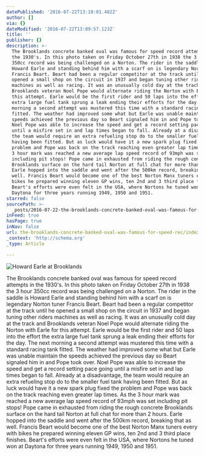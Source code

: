 ```yaml
---
datePublished: '2016-07-22T13:10:01.402Z'
author: []
via: {}
dateModified: '2016-07-22T13:09:57.123Z'
title: ''
publisher: {}
description: >-
  The Brooklands concrete banked oval was famous for speed record attempts in
  the 1930's. In this photo taken on Friday October 27th in 1938 the 3 hour
  350cc record was being challenged on a Norton. The rider in the saddle is
  Howard Earle and standing behind him with a scarf on is legendary Norton tuner
  Francis Beart. Beart had been a regular competitor at the track until he
  opened a small shop on the circuit in 1937 and began tuning other riders
  machines as well as racing. It was an unusually cold day at the track and
  Brooklands veteran Noel Pope would alternate riding the Norton with Earle for
  this attempt. Earle would be the first rider and 50 laps into the effort the
  extra large fuel tank sprung a leak ending their efforts for the day. The next
  morning a second attempt was mustered this time with a standard racing tank
  fitted. The weather had improved some what but Earle was unable maintain the
  speeds achieved the previous day so Beart signaled him in and Pope took over.
  Noel Pope was able to increase the speed and get a record setting pace going
  until a misfire set in and lap times began to fall. Already at a disadvantage,
  the team would require an extra refueling stop do to the smaller fuel tank
  having been fitted. But as luck would have it a new spark plug fixed the
  problem and Pope was back on the track reaching even greater lap times. As the
  3 hour mark was reached a new average lap speed record of 93mph was set
  including pit stops! Pope came in exhausted from riding the rough concrete
  Brooklands surface on the hard tail Norton at full chat for more than 2 hours.
  Earle hopped into the saddle and went after the 500km record, breaking that as
  well. Francis Beart would become one of the best Norton Manx tuners every with
  bikes he prepared winning eleven GP wins, ten 2nd and 3 third place finishes.
  Beart's efforts were even felt in the USA, where Nortons he tuned won at
  Daytona for three years running 1949, 1950 and 1951.
starred: false
sourcePath: >-
  _posts/2016-07-22-the-brooklands-concrete-banked-oval-was-famous-for-speed-rec.md
inFeed: true
hasPage: true
inNav: false
url: the-brooklands-concrete-banked-oval-was-famous-for-speed-rec/index.html
_context: 'http://schema.org'
_type: Article

---
```

![Howard Earle at Brooklands](https://the-grid-user-content.s3-us-west-2.amazonaws.com/c63bb276-5713-481d-8782-ed1f66073ae9.jpg)

The Brooklands concrete banked oval was famous for speed record attempts in the 1930's. In this photo taken on Friday October 27th in 1938 the 3 hour 350cc record was being challenged on a Norton. The rider in the saddle is Howard Earle and standing behind him with a scarf on is legendary Norton tuner Francis Beart. Beart had been a regular competitor at the track until he opened a small shop on the circuit in 1937 and began tuning other riders machines as well as racing. It was an unusually cold day at the track and Brooklands veteran Noel Pope would alternate riding the Norton with Earle for this attempt. Earle would be the first rider and 50 laps into the effort the extra large fuel tank sprung a leak ending their efforts for the day. The next morning a second attempt was mustered this time with a standard racing tank fitted. The weather had improved some what but Earle was unable maintain the speeds achieved the previous day so Beart signaled him in and Pope took over. Noel Pope was able to increase the speed and get a record setting pace going until a misfire set in and lap times began to fall. Already at a disadvantage, the team would require an extra refueling stop do to the smaller fuel tank having been fitted. But as luck would have it a new spark plug fixed the problem and Pope was back on the track reaching even greater lap times. As the 3 hour mark was reached a new average lap speed record of 93mph was set including pit stops! Pope came in exhausted from riding the rough concrete Brooklands surface on the hard tail Norton at full chat for more than 2 hours. Earle hopped into the saddle and went after the 500km record, breaking that as well. Francis Beart would become one of the best Norton Manx tuners every with bikes he prepared winning eleven GP wins, ten 2nd and 3 third place finishes. Beart's efforts were even felt in the USA, where Nortons he tuned won at Daytona for three years running 1949, 1950 and 1951\.